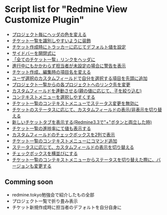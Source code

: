 # Script list for "Redmine View Customize Plugin"

* [プロジェクト毎にヘッダの色を変える](./change_header_color_by_project.css)
* [チケット一覧を識別しやすいように装飾](./decorate_issue_list.css)
* [チケット作成時にトラッカーに応じてデフォルト値を設定](./set_default_value_at_change_tracker.js)
* [サイドバーを開閉式に](./toggle_sidebar.js)
* [「全てのチケット一覧」リンクをヘッダに](./add_issues_link_on_header.js)
* [進行中にもかかわらず担当者が未設定の場合に警告を表示](./show_alert_if_not_assign.js)
* [チケット作成、編集時の項目名を変える](./show_alert_if_not_assign.js)
* [ユーザ選択のカスタムフィールドで自分を選択する項目を先頭に追加](./add_me_for_custome_users_field.js)
* [プロジェクト一覧からの各プロジェクトへのリンク先を変更](./change_project_link_on_project_list.js)
* [カスタムフィールドを連動させる(親の値に応じて、子を絞り込む)](./link_custom_field.js)
* [コンテキストメニューを選択しやすくする](./adjust_context_submenu.css)
* [チケット一覧のコンテキストメニューでステータス変更を無効に](./handling_issue_list_context_menu.js)
* [チケットのステータスに応じて、カスタムフィールドの表示/非表示を切り替える](./change_custom_field_visibility_when_change_status.js)
* [新しいチケットタブを表示する(Redmine3.3で"+"ボタンと両立した時)](./add_new_issue_tab.js)
* [チケット一覧の進捗率にて値も表示する](./add_value_of_progress_on_issues_list.js)
* [カスタムフィールドのチェックボックスを2列で表示](./multi_column_checkbox.css)
* [チケット一覧のコンテキストメニューにコマンド追加](./add_command_to_issues_context_menu.js)
* [ステータスに応じて、カスタムフィールドの表示を切り替える](./change_custom_field_visibility_when_change_status.js)
* [チェックボックスを横並びにする](./row_checkbox.css)
* [チケット一覧のコンテキストメニューからステータスを切り替えた際に、バージョンも変更する](./change_version_when_change_status_on_context_menu.js)

## Comming soon

* redmine.tokyo勉強会で紹介したもの全部
* プロジェクト一覧で折り畳み表示
* チケット新規作成時に担当者のデフォルトを自分自身に
